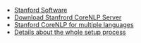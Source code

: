 

* [Stanford Software][1]
* [Download Stanfrord CoreNLP Server][2]
* [Stanford CoreNLP for multiple languages][3]
* [Details about the whole setup process][4]



[1]:https://nlp.stanford.edu/software/
[2]:http://stanfordnlp.github.io/CoreNLP/
[3]:http://stanfordnlp.github.io/CoreNLP/other-languages.html#python
[4]:http://stackoverflow.com/questions/32879532/stanford-nlp-for-python
